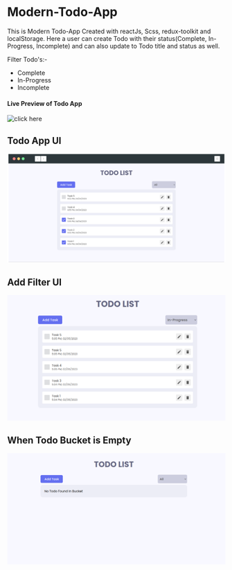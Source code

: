 # Modern-Todo-App
This is Modern Todo-App Created with reactJs, Scss, redux-toolkit and localStorage.
Here a user can create Todo with their status(Complete, In-Progress, Incomplete) and can also update to Todo title and status as well.

Filter Todo's:-
- Complete
- In-Progress
- Incomplete

#### Live Preview of Todo App
![click here](https://modern-react-todo-app.netlify.app/)

## Todo App UI
![Todo Home](src/assets/todo-app.png)

## Add Filter UI
![Todo Filter](src/assets/todo-filter.png)

## When Todo Bucket is Empty
![Todo Empty](src/assets/todo-empty.png)
